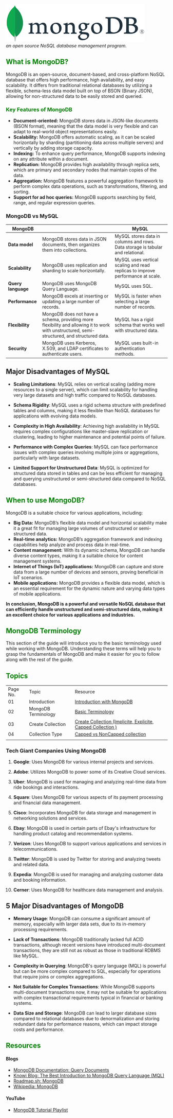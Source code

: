 ![MongoDB](./public/readme_images/mongodb_image.png)  
*an open source NoSQL database management program.*

## <span style="color: green;">What is MongoDB?</span>

MongoDB is an open-source, document-based, and cross-platform NoSQL database that offers high performance, high availability, and easy scalability. It differs from traditional relational databases by utilizing a flexible, schema-less data model built on top of BSON (Binary JSON), allowing for non-structured data to be easily stored and queried.

### <span style="color: green;">Key Features of MongoDB</span>



- **Document-oriented:** MongoDB stores data in JSON-like documents (BSON format), meaning that the data model is very flexible and can adapt to real-world object representations easily.
- **Scalability:** MongoDB offers automatic scaling, as it can be scaled horizontally by sharding (partitioning data across multiple servers) and vertically by adding storage capacity.
- **Indexing:** To enhance query performance, MongoDB supports indexing on any attribute within a document.
- **Replication:** MongoDB provides high availability through replica sets, which are primary and secondary nodes that maintain copies of the data.
- **Aggregation:** MongoDB features a powerful aggregation framework to perform complex data operations, such as transformations, filtering, and sorting.
- **Support for ad hoc queries:** MongoDB supports searching by field, range, and regular expression queries.

### MongoDB vs MySQL

| MongoDB |  | MySQL |
| --- | --- | --- |
| **Data model** | MongoDB stores data in JSON documents, then organizes them into collections. | MySQL stores data in columns and rows. Data storage is tabular and relational. |
| **Scalability** | MongoDB uses replication and sharding to scale horizontally. | MySQL uses vertical scaling and read replicas to improve performance at scale. |
| **Query language** | MongoDB uses MongoDB Query Language. | MySQL uses SQL. |
| **Performance** | MongoDB excels at inserting or updating a large number of records. | MySQL is faster when selecting a large number of records. |
| **Flexibility** | MongoDB does not have a schema, providing more flexibility and allowing it to work with unstructured, semi-structured, and structured data. | MySQL has a rigid schema that works well with structured data. |
| **Security** | MongoDB uses Kerberos, X.509, and LDAP certificates to authenticate users. | MySQL uses built-in authentication methods. |

## Major Disadvantages of MySQL

- **Scaling Limitations**: MySQL relies on vertical scaling (adding more resources to a single server), which can limit scalability for handling very large datasets and high traffic compared to NoSQL databases.

- **Schema Rigidity**: MySQL uses a rigid schema structure with predefined tables and columns, making it less flexible than NoSQL databases for applications with evolving data models.

- **Complexity in High Availability**: Achieving high availability in MySQL requires complex configurations like master-slave replication or clustering, leading to higher maintenance and potential points of failure.

- **Performance with Complex Queries**: MySQL can face performance issues with complex queries involving multiple joins or aggregations, particularly with large datasets.

- **Limited Support for Unstructured Data**: MySQL is optimized for structured data stored in tables and can be less efficient for managing and querying unstructured or semi-structured data compared to NoSQL databases.


## <span style="color: green;">When to use MongoDB?</span>

MongoDB is a suitable choice for various applications, including:

- **Big Data:** MongoDB’s flexible data model and horizontal scalability make it a great fit for managing large volumes of unstructured or semi-structured data.
- **Real-time analytics:** MongoDB’s aggregation framework and indexing capabilities help analyze and process data in real-time.
- **Content management:** With its dynamic schema, MongoDB can handle diverse content types, making it a suitable choice for content management systems.
- **Internet of Things (IoT) applications:** MongoDB can capture and store data from a large number of devices and sensors, proving beneficial in IoT scenarios.
- **Mobile applications:** MongoDB provides a flexible data model, which is an essential requirement for the dynamic nature and varying data types of mobile applications.

**In conclusion, MongoDB is a powerful and versatile NoSQL database that can efficiently handle unstructured and semi-structured data, making it an excellent choice for various applications and industries.**

## <span style="color:green">MongoDB Terminology</span>

This section of the guide will introduce you to the basic terminology used while working with MongoDB. Understanding these terms will help you to grasp the fundamentals of MongoDB and make it easier for you to follow along with the rest of the guide.



## <span style="color: green">Topics</span>

<div>
<table style="width:100%">
<tr>
<td> Page No.</td>
<td>Topic</td>
<td> Resource </td>
</tr>
<tr>
<td> 01 </td>
<td>Introduction</td>
<td><a href="https://github.com/MohammadRuhulAmin/mongodb_tutorial/tree/main">Introduction with MongoDB</a></td>
</tr>

<tr>
<td>02 </td>
<td>MongoDB Terminology </td>
<td><a href="https://github.com/MohammadRuhulAmin/mongodb_tutorial/blob/main/Terminology/mongo_terms.md"> Basic Terminology </a> </td>
</tr>

<tr>
<td> 03 </td>
<td>Create Collection</td>
<td><a href="https://github.com/MohammadRuhulAmin/mongodb_tutorial/blob/main/create_collections/collection_creation.md"> Create Collection (Implicite, Explicite, Capped Collection ) </a></td>
</tr>
<tr>
<td> 04 </td>
<td> Collection Type </td>
<td><a href ="https://github.com/MohammadRuhulAmin/mongodb_tutorial/blob/main/collection/collection_type/different_collections.md">Capped vs NonCapped collection</a></td>
</tr>

<tr>
<td> </td>
<td></td>
<td></td>
</tr>
</table>
<div>



### Tech Giant Companies Using MongoDB

1. **Google**: Uses MongoDB for various internal projects and services.
   
2. **Adobe**: Utilizes MongoDB to power some of its Creative Cloud services.

3. **Uber**: MongoDB is used for managing and analyzing real-time data from ride bookings and interactions.

4. **Square**: Uses MongoDB for various aspects of its payment processing and financial data management.

5. **Cisco**: Incorporates MongoDB for data storage and management in networking solutions and services.

6. **Ebay**: MongoDB is used in certain parts of Ebay's infrastructure for handling product catalog and recommendation systems.

7. **Verizon**: Uses MongoDB to support various applications and services in telecommunications.

8. **Twitter**: MongoDB is used by Twitter for storing and analyzing tweets and related data.

9. **Expedia**: MongoDB is used for managing and analyzing customer data and booking information.

10. **Cerner**: Uses MongoDB for healthcare data management and analysis.


## 5 Major Disadvantages of MongoDB

- **Memory Usage**: MongoDB can consume a significant amount of memory, especially with larger data sets, due to its in-memory processing requirements.

- **Lack of Transactions**: MongoDB traditionally lacked full ACID transactions, although recent versions have introduced multi-document transactions, they are still not as robust as those in traditional RDBMS like MySQL.

- **Complexity in Querying**: MongoDB's query language (MQL) is powerful but can be more complex compared to SQL, especially for operations that require joins or complex aggregations.

- **Not Suitable for Complex Transactions**: While MongoDB supports multi-document transactions now, it may not be suitable for applications with complex transactional requirements typical in financial or banking systems.
- **Data Size and Storage**: MongoDB can lead to larger database sizes compared to relational databases due to denormalization and storing redundant data for performance reasons, which can impact storage costs and performance.

## <span style="color:green">Resources</span>

#### Blogs

- [MongoDB Documentation: Query Documents](https://www.mongodb.com/docs/manual/tutorial/query-documents/)
- [Knowi Blog: The Best Introduction to MongoDB Query Language (MQL)](https://www.knowi.com/blog/the-best-introduction-to-mongodb-query-language-mql/)
- [Roadmap.sh: MongoDB](https://roadmap.sh/mongodb)
- [Wikipedia: MongoDB](https://en.wikipedia.org/wiki/MongoDB)

#### YouTube

- [MongoDB Tutorial Playlist](https://www.youtube.com/watch?v=kSJLGc9ij7c&list=PLNF7sp688eT_iPD_fAso0y5IonLthsasS)
